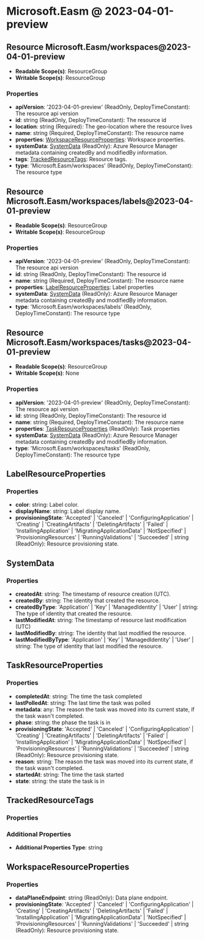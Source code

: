 # Microsoft.Easm @ 2023-04-01-preview

## Resource Microsoft.Easm/workspaces@2023-04-01-preview
* **Readable Scope(s)**: ResourceGroup
* **Writable Scope(s)**: ResourceGroup
### Properties
* **apiVersion**: '2023-04-01-preview' (ReadOnly, DeployTimeConstant): The resource api version
* **id**: string (ReadOnly, DeployTimeConstant): The resource id
* **location**: string (Required): The geo-location where the resource lives
* **name**: string (Required, DeployTimeConstant): The resource name
* **properties**: [WorkspaceResourceProperties](#workspaceresourceproperties): Workspace properties.
* **systemData**: [SystemData](#systemdata) (ReadOnly): Azure Resource Manager metadata containing createdBy and modifiedBy information.
* **tags**: [TrackedResourceTags](#trackedresourcetags): Resource tags.
* **type**: 'Microsoft.Easm/workspaces' (ReadOnly, DeployTimeConstant): The resource type

## Resource Microsoft.Easm/workspaces/labels@2023-04-01-preview
* **Readable Scope(s)**: ResourceGroup
* **Writable Scope(s)**: ResourceGroup
### Properties
* **apiVersion**: '2023-04-01-preview' (ReadOnly, DeployTimeConstant): The resource api version
* **id**: string (ReadOnly, DeployTimeConstant): The resource id
* **name**: string (Required, DeployTimeConstant): The resource name
* **properties**: [LabelResourceProperties](#labelresourceproperties): Label properties
* **systemData**: [SystemData](#systemdata) (ReadOnly): Azure Resource Manager metadata containing createdBy and modifiedBy information.
* **type**: 'Microsoft.Easm/workspaces/labels' (ReadOnly, DeployTimeConstant): The resource type

## Resource Microsoft.Easm/workspaces/tasks@2023-04-01-preview
* **Readable Scope(s)**: ResourceGroup
* **Writable Scope(s)**: None
### Properties
* **apiVersion**: '2023-04-01-preview' (ReadOnly, DeployTimeConstant): The resource api version
* **id**: string (ReadOnly, DeployTimeConstant): The resource id
* **name**: string (Required, DeployTimeConstant): The resource name
* **properties**: [TaskResourceProperties](#taskresourceproperties) (ReadOnly): Task properties
* **systemData**: [SystemData](#systemdata) (ReadOnly): Azure Resource Manager metadata containing createdBy and modifiedBy information.
* **type**: 'Microsoft.Easm/workspaces/tasks' (ReadOnly, DeployTimeConstant): The resource type

## LabelResourceProperties
### Properties
* **color**: string: Label color.
* **displayName**: string: Label display name.
* **provisioningState**: 'Accepted' | 'Canceled' | 'ConfiguringApplication' | 'Creating' | 'CreatingArtifacts' | 'DeletingArtifacts' | 'Failed' | 'InstallingApplication' | 'MigratingApplicationData' | 'NotSpecified' | 'ProvisioningResources' | 'RunningValidations' | 'Succeeded' | string (ReadOnly): Resource provisioning state.

## SystemData
### Properties
* **createdAt**: string: The timestamp of resource creation (UTC).
* **createdBy**: string: The identity that created the resource.
* **createdByType**: 'Application' | 'Key' | 'ManagedIdentity' | 'User' | string: The type of identity that created the resource.
* **lastModifiedAt**: string: The timestamp of resource last modification (UTC)
* **lastModifiedBy**: string: The identity that last modified the resource.
* **lastModifiedByType**: 'Application' | 'Key' | 'ManagedIdentity' | 'User' | string: The type of identity that last modified the resource.

## TaskResourceProperties
### Properties
* **completedAt**: string: The time the task completed
* **lastPolledAt**: string: The last time the task was polled
* **metadata**: any: The reason the task was moved into its current state, if the task wasn't completed.
* **phase**: string: the phase the task is in
* **provisioningState**: 'Accepted' | 'Canceled' | 'ConfiguringApplication' | 'Creating' | 'CreatingArtifacts' | 'DeletingArtifacts' | 'Failed' | 'InstallingApplication' | 'MigratingApplicationData' | 'NotSpecified' | 'ProvisioningResources' | 'RunningValidations' | 'Succeeded' | string (ReadOnly): Resource provisioning state.
* **reason**: string: The reason the task was moved into its current state, if the task wasn't completed.
* **startedAt**: string: The time the task started
* **state**: string: the state the task is in

## TrackedResourceTags
### Properties
### Additional Properties
* **Additional Properties Type**: string

## WorkspaceResourceProperties
### Properties
* **dataPlaneEndpoint**: string (ReadOnly): Data plane endpoint.
* **provisioningState**: 'Accepted' | 'Canceled' | 'ConfiguringApplication' | 'Creating' | 'CreatingArtifacts' | 'DeletingArtifacts' | 'Failed' | 'InstallingApplication' | 'MigratingApplicationData' | 'NotSpecified' | 'ProvisioningResources' | 'RunningValidations' | 'Succeeded' | string (ReadOnly): Resource provisioning state.

